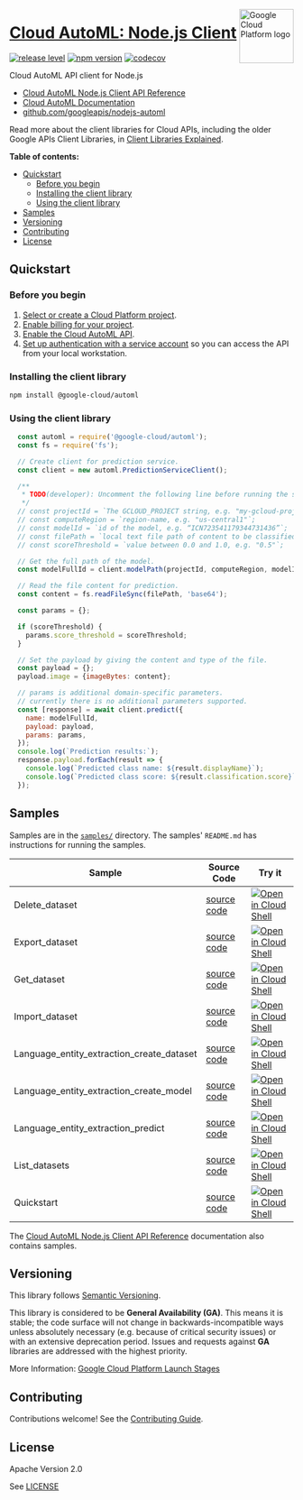 [//]: # "This README.md file is auto-generated, all changes to this file will be lost."
[//]: # "To regenerate it, use `python -m synthtool`."
<img src="https://avatars2.githubusercontent.com/u/2810941?v=3&s=96" alt="Google Cloud Platform logo" title="Google Cloud Platform" align="right" height="96" width="96"/>

# [Cloud AutoML: Node.js Client](https://github.com/googleapis/nodejs-automl)

[![release level](https://img.shields.io/badge/release%20level-general%20availability%20%28GA%29-brightgreen.svg?style=flat)](https://cloud.google.com/terms/launch-stages)
[![npm version](https://img.shields.io/npm/v/@google-cloud/automl.svg)](https://www.npmjs.org/package/@google-cloud/automl)
[![codecov](https://img.shields.io/codecov/c/github/googleapis/nodejs-automl/master.svg?style=flat)](https://codecov.io/gh/googleapis/nodejs-automl)




Cloud AutoML API client for Node.js


* [Cloud AutoML Node.js Client API Reference][client-docs]
* [Cloud AutoML Documentation][product-docs]
* [github.com/googleapis/nodejs-automl](https://github.com/googleapis/nodejs-automl)

Read more about the client libraries for Cloud APIs, including the older
Google APIs Client Libraries, in [Client Libraries Explained][explained].

[explained]: https://cloud.google.com/apis/docs/client-libraries-explained

**Table of contents:**


* [Quickstart](#quickstart)
  * [Before you begin](#before-you-begin)
  * [Installing the client library](#installing-the-client-library)
  * [Using the client library](#using-the-client-library)
* [Samples](#samples)
* [Versioning](#versioning)
* [Contributing](#contributing)
* [License](#license)

## Quickstart

### Before you begin

1.  [Select or create a Cloud Platform project][projects].
1.  [Enable billing for your project][billing].
1.  [Enable the Cloud AutoML API][enable_api].
1.  [Set up authentication with a service account][auth] so you can access the
    API from your local workstation.

### Installing the client library

```bash
npm install @google-cloud/automl
```


### Using the client library

```javascript
  const automl = require('@google-cloud/automl');
  const fs = require('fs');

  // Create client for prediction service.
  const client = new automl.PredictionServiceClient();

  /**
   * TODO(developer): Uncomment the following line before running the sample.
   */
  // const projectId = `The GCLOUD_PROJECT string, e.g. "my-gcloud-project"`;
  // const computeRegion = `region-name, e.g. "us-central1"`;
  // const modelId = `id of the model, e.g. “ICN723541179344731436”`;
  // const filePath = `local text file path of content to be classified, e.g. "./resources/flower.png"`;
  // const scoreThreshold = `value between 0.0 and 1.0, e.g. "0.5"`;

  // Get the full path of the model.
  const modelFullId = client.modelPath(projectId, computeRegion, modelId);

  // Read the file content for prediction.
  const content = fs.readFileSync(filePath, 'base64');

  const params = {};

  if (scoreThreshold) {
    params.score_threshold = scoreThreshold;
  }

  // Set the payload by giving the content and type of the file.
  const payload = {};
  payload.image = {imageBytes: content};

  // params is additional domain-specific parameters.
  // currently there is no additional parameters supported.
  const [response] = await client.predict({
    name: modelFullId,
    payload: payload,
    params: params,
  });
  console.log(`Prediction results:`);
  response.payload.forEach(result => {
    console.log(`Predicted class name: ${result.displayName}`);
    console.log(`Predicted class score: ${result.classification.score}`);
  });

```



## Samples

Samples are in the [`samples/`](https://github.com/googleapis/nodejs-automl/tree/master/samples) directory. The samples' `README.md`
has instructions for running the samples.

| Sample                      | Source Code                       | Try it |
| --------------------------- | --------------------------------- | ------ |
| Delete_dataset | [source code](https://github.com/googleapis/nodejs-automl/blob/master/samples/delete_dataset.js) | [![Open in Cloud Shell][shell_img]](https://console.cloud.google.com/cloudshell/open?git_repo=https://github.com/googleapis/nodejs-automl&page=editor&open_in_editor=samples/delete_dataset.js,samples/README.md) |
| Export_dataset | [source code](https://github.com/googleapis/nodejs-automl/blob/master/samples/export_dataset.js) | [![Open in Cloud Shell][shell_img]](https://console.cloud.google.com/cloudshell/open?git_repo=https://github.com/googleapis/nodejs-automl&page=editor&open_in_editor=samples/export_dataset.js,samples/README.md) |
| Get_dataset | [source code](https://github.com/googleapis/nodejs-automl/blob/master/samples/get_dataset.js) | [![Open in Cloud Shell][shell_img]](https://console.cloud.google.com/cloudshell/open?git_repo=https://github.com/googleapis/nodejs-automl&page=editor&open_in_editor=samples/get_dataset.js,samples/README.md) |
| Import_dataset | [source code](https://github.com/googleapis/nodejs-automl/blob/master/samples/import_dataset.js) | [![Open in Cloud Shell][shell_img]](https://console.cloud.google.com/cloudshell/open?git_repo=https://github.com/googleapis/nodejs-automl&page=editor&open_in_editor=samples/import_dataset.js,samples/README.md) |
| Language_entity_extraction_create_dataset | [source code](https://github.com/googleapis/nodejs-automl/blob/master/samples/language_entity_extraction_create_dataset.js) | [![Open in Cloud Shell][shell_img]](https://console.cloud.google.com/cloudshell/open?git_repo=https://github.com/googleapis/nodejs-automl&page=editor&open_in_editor=samples/language_entity_extraction_create_dataset.js,samples/README.md) |
| Language_entity_extraction_create_model | [source code](https://github.com/googleapis/nodejs-automl/blob/master/samples/language_entity_extraction_create_model.js) | [![Open in Cloud Shell][shell_img]](https://console.cloud.google.com/cloudshell/open?git_repo=https://github.com/googleapis/nodejs-automl&page=editor&open_in_editor=samples/language_entity_extraction_create_model.js,samples/README.md) |
| Language_entity_extraction_predict | [source code](https://github.com/googleapis/nodejs-automl/blob/master/samples/language_entity_extraction_predict.js) | [![Open in Cloud Shell][shell_img]](https://console.cloud.google.com/cloudshell/open?git_repo=https://github.com/googleapis/nodejs-automl&page=editor&open_in_editor=samples/language_entity_extraction_predict.js,samples/README.md) |
| List_datasets | [source code](https://github.com/googleapis/nodejs-automl/blob/master/samples/list_datasets.js) | [![Open in Cloud Shell][shell_img]](https://console.cloud.google.com/cloudshell/open?git_repo=https://github.com/googleapis/nodejs-automl&page=editor&open_in_editor=samples/list_datasets.js,samples/README.md) |
| Quickstart | [source code](https://github.com/googleapis/nodejs-automl/blob/master/samples/quickstart.js) | [![Open in Cloud Shell][shell_img]](https://console.cloud.google.com/cloudshell/open?git_repo=https://github.com/googleapis/nodejs-automl&page=editor&open_in_editor=samples/quickstart.js,samples/README.md) |



The [Cloud AutoML Node.js Client API Reference][client-docs] documentation
also contains samples.

## Versioning

This library follows [Semantic Versioning](http://semver.org/).


This library is considered to be **General Availability (GA)**. This means it
is stable; the code surface will not change in backwards-incompatible ways
unless absolutely necessary (e.g. because of critical security issues) or with
an extensive deprecation period. Issues and requests against **GA** libraries
are addressed with the highest priority.





More Information: [Google Cloud Platform Launch Stages][launch_stages]

[launch_stages]: https://cloud.google.com/terms/launch-stages

## Contributing

Contributions welcome! See the [Contributing Guide](https://github.com/googleapis/nodejs-automl/blob/master/CONTRIBUTING.md).

## License

Apache Version 2.0

See [LICENSE](https://github.com/googleapis/nodejs-automl/blob/master/LICENSE)

[client-docs]: https://googleapis.dev/nodejs/automl/latest
[product-docs]: https://cloud.google.com/automl/docs/
[shell_img]: https://gstatic.com/cloudssh/images/open-btn.png
[projects]: https://console.cloud.google.com/project
[billing]: https://support.google.com/cloud/answer/6293499#enable-billing
[enable_api]: https://console.cloud.google.com/flows/enableapi?apiid=automl.googleapis.com
[auth]: https://cloud.google.com/docs/authentication/getting-started
